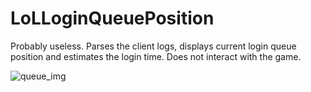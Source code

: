 # LoLLoginQueuePosition
Probably useless. Parses the client logs, displays current login queue position and estimates the login time. Does not interact with the game.

![queue_img](https://user-images.githubusercontent.com/5671931/59856035-674c7a00-9376-11e9-81c7-8f48372c57ce.jpg)
